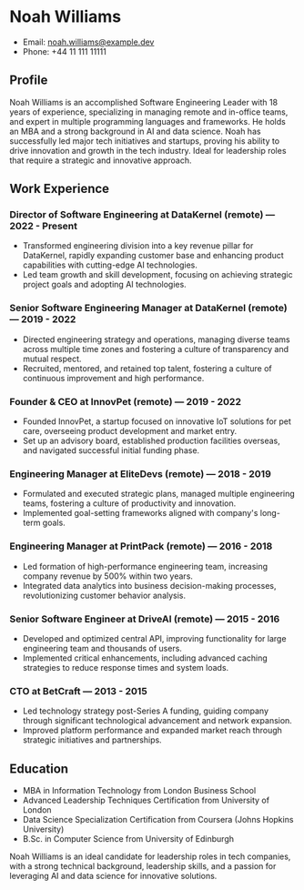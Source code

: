 # Noah Williams
- Email: noah.williams@example.dev
- Phone: +44 11 111 11111

## Profile
Noah Williams is an accomplished Software Engineering Leader with 18 years of experience, specializing in managing remote and in-office teams, and expert in multiple programming languages and frameworks. He holds an MBA and a strong background in AI and data science. Noah has successfully led major tech initiatives and startups, proving his ability to drive innovation and growth in the tech industry. Ideal for leadership roles that require a strategic and innovative approach.

## Work Experience
### Director of Software Engineering at DataKernel (remote) — 2022 - Present
- Transformed engineering division into a key revenue pillar for DataKernel, rapidly expanding customer base and enhancing product capabilities with cutting-edge AI technologies.
- Led team growth and skill development, focusing on achieving strategic project goals and adopting AI technologies.

### Senior Software Engineering Manager at DataKernel (remote) — 2019 - 2022
- Directed engineering strategy and operations, managing diverse teams across multiple time zones and fostering a culture of transparency and mutual respect.
- Recruited, mentored, and retained top talent, fostering a culture of continuous improvement and high performance.

### Founder & CEO at InnovPet (remote) — 2019 - 2022
- Founded InnovPet, a startup focused on innovative IoT solutions for pet care, overseeing product development and market entry.
- Set up an advisory board, established production facilities overseas, and navigated successful initial funding phase.

### Engineering Manager at EliteDevs (remote) — 2018 - 2019
- Formulated and executed strategic plans, managed multiple engineering teams, fostering a culture of productivity and innovation.
- Implemented goal-setting frameworks aligned with company's long-term goals.

### Engineering Manager at PrintPack (remote) — 2016 - 2018
- Led formation of high-performance engineering team, increasing company revenue by 500% within two years.
- Integrated data analytics into business decision-making processes, revolutionizing customer behavior analysis.

### Senior Software Engineer at DriveAI (remote) — 2015 - 2016
- Developed and optimized central API, improving functionality for large engineering team and thousands of users.
- Implemented critical enhancements, including advanced caching strategies to reduce response times and system loads.

### CTO at BetCraft — 2013 - 2015
- Led technology strategy post-Series A funding, guiding company through significant technological advancement and network expansion.
- Improved platform performance and expanded market reach through strategic initiatives and partnerships.

## Education
- MBA in Information Technology from London Business School
- Advanced Leadership Techniques Certification from University of London
- Data Science Specialization Certification from Coursera (Johns Hopkins University)
- B.Sc. in Computer Science from University of Edinburgh

Noah Williams is an ideal candidate for leadership roles in tech companies, with a strong technical background, leadership skills, and a passion for leveraging AI and data science for innovative solutions.